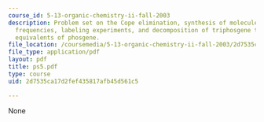 ```yaml
---
course_id: 5-13-organic-chemistry-ii-fall-2003
description: Problem set on the Cope elimination, synthesis of molecules, IR stretching
  frequencies, labeling experiments, and decomposition of triphosgene to form three
  equivalents of phosgene.
file_location: /coursemedia/5-13-organic-chemistry-ii-fall-2003/2d7535ca17d2fef435817afb45d561c5_ps5.pdf
file_type: application/pdf
layout: pdf
title: ps5.pdf
type: course
uid: 2d7535ca17d2fef435817afb45d561c5

---
```

None
